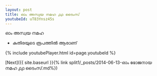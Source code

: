 ```yaml
---
layout: post
title: ഓം അസ്വയ നമഹ ൧൧ ടൈംസ്
youtubeId: uT83Ynsz45s
---
```

 
 
 ഓം അസ്വയ നമഹ 
 
 -  കുതിരയുടെ രൂപത്തിൽ ആരാണ് 
 
  
 
  
 
 
 
 
 
 


{% include youtubePlayer.html id=page.youtubeId %}
 
[Next]({{ site.baseurl }}{% link  split1/_posts/2014-06-13-ഓം ഭോജനായ നമഹ ൧൧ ടൈംസ്.md%})
 
